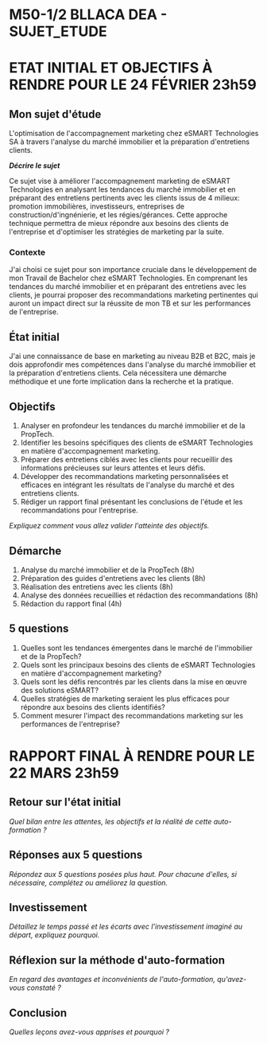 # M50-1/2 BLLACA DEA - SUJET_ETUDE

# ETAT INITIAL ET OBJECTIFS À RENDRE POUR LE 24 FÉVRIER 23h59

## Mon sujet d'étude
L'optimisation de l'accompagnement marketing chez eSMART Technologies SA à travers l'analyse du marché immobilier et la préparation d'entretiens clients.

**_Décrire le sujet_**

Ce sujet vise à améliorer l'accompagnement marketing de eSMART Technologies en analysant les tendances du marché immobilier et en préparant des entretiens pertinents avec les clients issus de 4 milieux: promotion immobilières, investisseurs, entreprises de construction/d'ingnénierie, et les régies/gérances. Cette approche technique permettra de mieux répondre aux besoins des clients de l'entreprise et d'optimiser les stratégies de marketing par la suite.

### Contexte

J'ai choisi ce sujet pour son importance cruciale dans le développement de mon Travail de Bachelor chez eSMART Technologies. En comprenant les tendances du marché immobilier et en préparant des entretiens avec les clients, je pourrai proposer des recommandations marketing pertinentes qui auront un impact direct sur la réussite de mon TB et sur les performances de l'entreprise.

## État initial

J'ai une connaissance de base en marketing au niveau B2B et B2C, mais je dois approfondir mes compétences dans l'analyse du marché immobilier et la préparation d'entretiens clients. Cela nécessitera une démarche méthodique et une forte implication dans la recherche et la pratique.

## Objectifs

1. Analyser en profondeur les tendances du marché immobilier et de la PropTech.
2. Identifier les besoins spécifiques des clients de eSMART Technologies en matière d'accompagnement marketing.
3. Préparer des entretiens ciblés avec les clients pour recueillir des informations précieuses sur leurs attentes et leurs défis.
4. Développer des recommandations marketing personnalisées et efficaces en intégrant les résultats de l'analyse du marché et des entretiens clients.
5. Rédiger un rapport final présentant les conclusions de l'étude et les recommandations pour l'entreprise.

_Expliquez comment vous allez valider l'atteinte des objectifs._

## Démarche

1. Analyse du marché immobilier et de la PropTech (8h)
2. Préparation des guides d'entretiens avec les clients (8h)
3. Réalisation des entretiens avec les clients (8h)
4. Analyse des données recueillies et rédaction des recommandations (8h)
5. Rédaction du rapport final (4h)

## 5 questions

1. Quelles sont les tendances émergentes dans le marché de l'immobilier et de la PropTech?
2. Quels sont les principaux besoins des clients de eSMART Technologies en matière d'accompagnement marketing?
3. Quels sont les défis rencontrés par les clients dans la mise en œuvre des solutions eSMART?
4. Quelles stratégies de marketing seraient les plus efficaces pour répondre aux besoins des clients identifiés?
5. Comment mesurer l'impact des recommandations marketing sur les performances de l'entreprise?

# RAPPORT FINAL À RENDRE POUR LE 22 MARS 23h59

## Retour sur l'état initial

_Quel bilan entre les attentes, les objectifs et la réalité de cette auto-formation ?_

## Réponses aux 5 questions

_Répondez aux 5 questions posées plus haut. Pour chacune d'elles, si nécessaire, complétez ou améliorez la question._

## Investissement

_Détaillez le temps passé et les écarts avec l'investissement imaginé au départ, expliquez pourquoi._

## Réflexion sur la méthode d'auto-formation

_En regard des avantages et inconvénients de l'auto-formation, qu'avez-vous constaté ?_

## Conclusion

_Quelles leçons avez-vous apprises et pourquoi ?_
